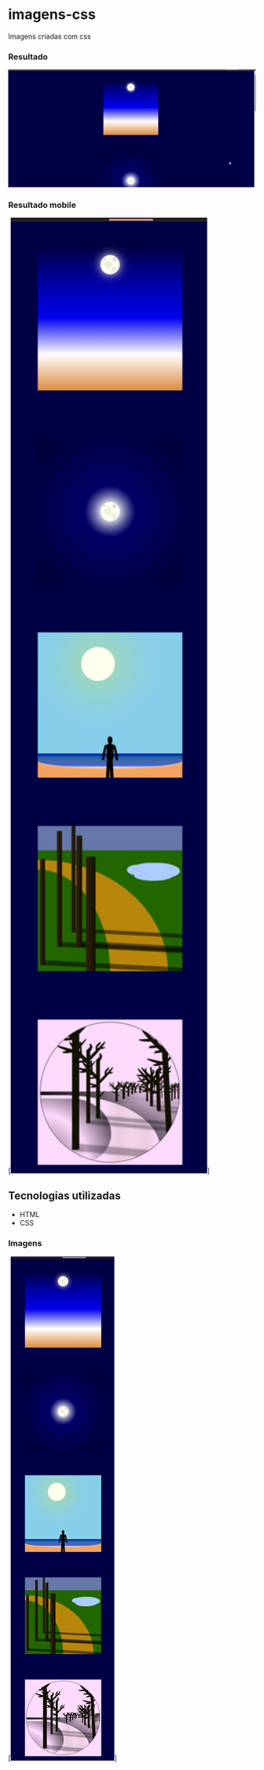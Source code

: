 # imagens-css
Imagens criadas com css

### Resultado
<img src="result/result.gif" alt="imagens do resultado">

### Resultado mobile
[<img src="result/mobile.png" alt="imagens do resultado em celulares" width="400px">]

## Tecnologias utilizadas

- HTML
- CSS

### Imagens
[<img src="result/mobile.png" alt="imagens em tamanho grande">]
